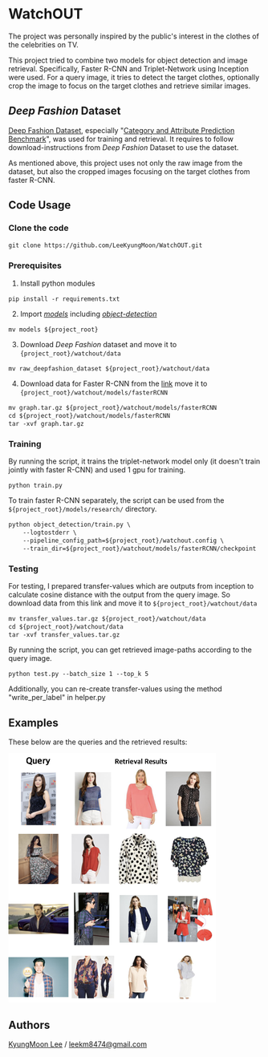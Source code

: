 # WatchOUT

The project was personally inspired by the public's interest in the clothes of the celebrities on TV.

This project tried to combine two models for object detection and image retrieval. Specifically, Faster R-CNN and Triplet-Network using Inception were used.
For a query image, it tries to detect the target clothes, optionally crop the image to focus on the target clothes and retrieve similar images.

## *Deep Fashion* Dataset
[Deep Fashion Dataset](http://mmlab.ie.cuhk.edu.hk/projects/DeepFashion.html), especially "[Category and Attribute Prediction Benchmark](http://mmlab.ie.cuhk.edu.hk/projects/DeepFashion/AttributePrediction.html)", was used for training and retrieval.
It requires to follow download-instructions from *Deep Fashion* Dataset to use the dataset.

As mentioned above, this project uses not only the raw image from the dataset, but also the cropped images focusing on the target clothes from faster R-CNN.

## Code Usage

### Clone the code

```
git clone https://github.com/LeeKyungMoon/WatchOUT.git
```

### Prerequisites

1. Install python modules

```
pip install -r requirements.txt
```

2. Import *[models](https://github.com/tensorflow/models)* including *[object-detection](https://github.com/tensorflow/models/tree/master/research/object_detection)* 

```
mv models ${project_root}
```

3. Download *Deep Fashion* dataset and move it to ```{project_root}/watchout/data```

```
mv raw_deepfashion_dataset ${project_root}/watchout/data
```

4. Download data for Faster R-CNN from the [link](http://leekyungmoon.com) move it to ```{project_root}/watchout/models/fasterRCNN```

```
mv graph.tar.gz ${project_root}/watchout/models/fasterRCNN
cd ${project_root}/watchout/models/fasterRCNN
tar -xvf graph.tar.gz
```

### Training

By running the script, it trains the triplet-network model only (it doesn't train jointly with faster R-CNN) and used 1 gpu for training.

```
python train.py
```

To train faster R-CNN separately, the script can be used from the ```${project_root}/models/research/``` directory.
```
python object_detection/train.py \
    --logtostderr \
    --pipeline_config_path=${project_root}/watchout.config \
    --train_dir=${project_root}/watchout/models/fasterRCNN/checkpoint
```

### Testing

For testing, I prepared transfer-values which are outputs from inception to calculate cosine distance with the output from the query image.
So download data from this link and move it to ```${project_root}/watchout/data```

```
mv transfer_values.tar.gz ${project_root}/watchout/data
cd ${project_root}/watchout/data
tar -xvf transfer_values.tar.gz
```

By running the script, you can get retrieved image-paths according to the query image.

```
python test.py --batch_size 1 --top_k 5 
```

Additionally, you can re-create transfer-values using the method "write_per_label" in helper.py


## Examples

These below are the queries and the retrieved results:

![alt tag](example2.png)


## Authors

[KyungMoon Lee](http://leekyungmoon.com) / leekm8474@gmail.com
